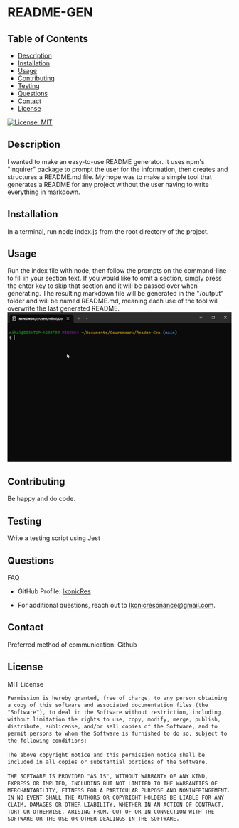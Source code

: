 # README-GEN

## Table of Contents
 - [Description](#description)
 - [Installation](#installation)
 - [Usage](#usage)
 - [Contributing](#contributing)
 - [Testing](#testing)
 - [Questions](#questions)
 - [Contact](#contact)
 - [License](#license)


[![License: MIT](https://img.shields.io/badge/License-MIT-yellow.svg)](https://opensource.org/licenses/MIT)

## Description
I wanted to make an easy-to-use README generator. It uses npm's "inquirer" package to prompt the user for the information, then creates and structures a README.md file. My hope was to make a simple tool that generates a README for any project without the user having to write everything in markdown.

## Installation
In a terminal, run node index.js from the root directory of the project.

## Usage
Run the index file with node, then follow the prompts on the command-line to fill in your section text. If you would like to omit a section, simply press the enter key to skip that section and it will be passed over when generating. The resulting markdown file will be generated in the "/output" folder and will be named README.md, meaning each use of the tool will overwrite the last generated README.  
![Tutorial GIF](./assets/images/preview.gif)

## Contributing
Be happy and do code.

## Testing
Write a testing script using Jest

## Questions
FAQ


- GitHub Profile: [IkonicRes](https://github.com/IkonicRes)

- For additional questions, reach out to Ikonicresonance@gmail.com.

## Contact

Preferred method of communication: Github



## License

MIT License

    Permission is hereby granted, free of charge, to any person obtaining a copy of this software and associated documentation files (the "Software"), to deal in the Software without restriction, including without limitation the rights to use, copy, modify, merge, publish, distribute, sublicense, and/or sell copies of the Software, and to permit persons to whom the Software is furnished to do so, subject to the following conditions:

    The above copyright notice and this permission notice shall be included in all copies or substantial portions of the Software.

    THE SOFTWARE IS PROVIDED "AS IS", WITHOUT WARRANTY OF ANY KIND, EXPRESS OR IMPLIED, INCLUDING BUT NOT LIMITED TO THE WARRANTIES OF MERCHANTABILITY, FITNESS FOR A PARTICULAR PURPOSE AND NONINFRINGEMENT. IN NO EVENT SHALL THE AUTHORS OR COPYRIGHT HOLDERS BE LIABLE FOR ANY CLAIM, DAMAGES OR OTHER LIABILITY, WHETHER IN AN ACTION OF CONTRACT, TORT OR OTHERWISE, ARISING FROM, OUT OF OR IN CONNECTION WITH THE SOFTWARE OR THE USE OR OTHER DEALINGS IN THE SOFTWARE.

